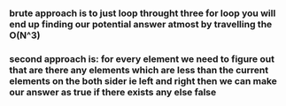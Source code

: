 ### brute approach is to just loop throught three for loop you will end up finding our potential answer atmost by travelling the O(N^3)
### second approach is: for every element we need to figure out that are there any elements which are less than the current elements on the both sider ie left and right then we can make our answer as true if there exists any else false